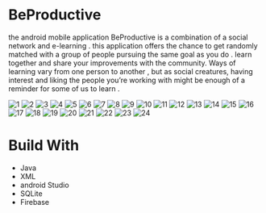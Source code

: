 # BeProductive
the android mobile application BeProductive  is a combination of a social network and e-learning .
this application offers the chance to get randomly matched with a group of people pursuing the same goal
as you do . learn together and share your improvements with the community.
Ways of learning vary from one person to another , but as social creatures, having interest and liking the
people you’re working with might be enough of a reminder for some of us to learn .

![1](https://user-images.githubusercontent.com/81338685/147355569-c83c170a-2db6-46d9-b0dc-df2c95bfd97f.PNG)
![2](https://user-images.githubusercontent.com/81338685/147355518-c1ece695-4aad-43fe-a675-588717222927.PNG)
![3](https://user-images.githubusercontent.com/81338685/147355523-6f81178f-1da8-4d47-9d73-a4801405e273.PNG)
![4](https://user-images.githubusercontent.com/81338685/147355524-3314cf21-bcf9-40c1-ae1f-0aa7154f39d1.PNG)
![5](https://user-images.githubusercontent.com/81338685/147355527-7dae4324-a527-4f65-9306-7e8eae3eb4fc.PNG)
![6](https://user-images.githubusercontent.com/81338685/147355529-e8f1c231-6dc8-4c49-9875-d7e57c8e9978.PNG)
![7](https://user-images.githubusercontent.com/81338685/147355530-50af6353-2265-44f1-b3b1-165e5c9cb924.PNG)
![8](https://user-images.githubusercontent.com/81338685/147355533-9dc7ed47-7a92-4c08-8ab6-d963789e2960.PNG)
![9](https://user-images.githubusercontent.com/81338685/147355535-6eef068b-eb54-438e-bfcd-2ed384cb1a8a.PNG)
![10](https://user-images.githubusercontent.com/81338685/147355537-be5f0c65-b2c7-4bfb-8c29-185651e86d21.PNG)
![11](https://user-images.githubusercontent.com/81338685/147355540-299b1e94-b011-4a62-90a3-7624ce7ca511.PNG)
![12](https://user-images.githubusercontent.com/81338685/147355543-3fdeaf52-43cc-4de5-a06d-94d6798dce27.PNG)
![13](https://user-images.githubusercontent.com/81338685/147355544-2f629967-206f-4377-86d8-22dda1877bbb.PNG)
![14](https://user-images.githubusercontent.com/81338685/147355547-73723fe5-13c0-4738-a178-fb541d559c3a.PNG)
![15](https://user-images.githubusercontent.com/81338685/147355550-71fa3f61-8530-42c2-85a7-b7f172652b92.PNG)
![16](https://user-images.githubusercontent.com/81338685/147355551-21ec1af8-9dc8-423d-ad47-5894673ee883.PNG)
![17](https://user-images.githubusercontent.com/81338685/147355553-4e41fe30-7352-45d9-9276-bd2ec67a3c63.PNG)
![18](https://user-images.githubusercontent.com/81338685/147355556-a020978c-d89d-46ef-9e3a-80876e8d063f.PNG)
![19](https://user-images.githubusercontent.com/81338685/147355557-93cb5b9d-5c77-4ad9-84d7-48ee80c353d9.PNG)
![20](https://user-images.githubusercontent.com/81338685/147355558-b6bfd04d-b74d-412a-ba4a-a9781f7ddc5a.PNG)
![21](https://user-images.githubusercontent.com/81338685/147355559-efb05226-0090-4da9-9958-634542d1e4ad.PNG)
![22](https://user-images.githubusercontent.com/81338685/147355562-f963216f-1c50-4934-a4e8-f2813a3fef5e.PNG)
![23](https://user-images.githubusercontent.com/81338685/147355566-f515b959-e801-4020-a572-dbbfd8dd7edb.PNG)
![24](https://user-images.githubusercontent.com/81338685/147355567-d6e83cd8-b541-4235-a173-6f42c9729540.PNG)

# Build With
- Java
- XML
- android Studio
- SQLite
- Firebase

